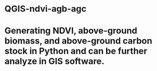 # QGIS-ndvi-agb-agc
# Generating NDVI, above-ground biomass, and above-ground carbon stock in Python and can be further analyze in GIS software. 
